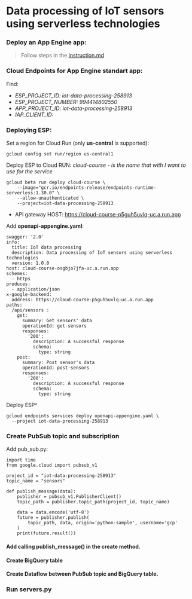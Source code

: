 # Data processing of IoT sensors using serverless technologies

### Deploy an App Engine app:
> Follow steps in the [instruction.md](https://github.com/scrubele/cloud-labs/blob/django-vue-web-app/instruction.md)
  
### Cloud Endpoints for App Engine standart app:
Find:
<i>
* ESP_PROJECT_ID: iot-data-processing-258913 	
* ESP_PROJECT_NUMBER:  994414802550 
* APP_PROJECT_ID: iot-data-processing-258913
* IAP_CLIENT_ID: 

</i>

### Deploying ESP:
Set a region for Cloud Run (only <b>us-central</b> is supported):
```
gcloud config set run/region us-central1
```
Deploy ESP to Cloud RUN:<i> cloud-course - is the name that with I want to use for the service</i>
```
gcloud beta run deploy cloud-course \
    --image="gcr.io/endpoints-release/endpoints-runtime-serverless:1.30.0" \
    --allow-unauthenticated \
    --project=iot-data-processing-258913 	
```


* API gateway HOST: https://cloud-course-p5guh5uvlq-uc.a.run.app

Add <b>openapi-appengine.yaml</b>:
```
swagger: '2.0'
info:
  title: IoT data processing
  description: Data processing of IoT sensors using serverless technologies
  version: 1.0.0
host: cloud-course-osgbjo7jfa-uc.a.run.app
schemes:
  - https
produces:
  - application/json
x-google-backend:
  address: https://cloud-course-p5guh5uvlq-uc.a.run.app
paths:
  /api/sensors :
    get:
      summary: Get sensors' data
      operationId: get-sensors
      responses:
        '200':
          description: A successful response
          schema:
            type: string
    post:
      summary: Post sensor's data 
      operationId: post-sensors
      responses:
        '200':
          description: A successful response
          schema:
            type: string
```
Deploy ESP^
```
gcloud endpoints services deploy openapi-appengine.yaml \
  --project iot-data-processing-258913
```

### Create PubSub topic and subscription

Add pub_sub.py:
```
import time
from google.cloud import pubsub_v1

project_id = "iot-data-processing-258913"
topic_name = "sensors" 

def publish_message(data):
    publisher = pubsub_v1.PublisherClient()
    topic_path = publisher.topic_path(project_id, topic_name)

    data = data.encode('utf-8')
    future = publisher.publish(
        topic_path, data, origin='python-sample', username='gcp'
    )
    print(future.result())
```

#### Add calling <b>publish_message()</b> in the create method.
#### Create BigQuery table 
#### Create Dataflow between PubSub topic and BigQuery table.


### Run servers.py
